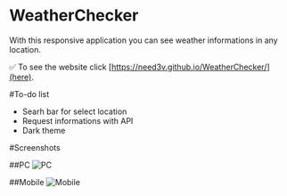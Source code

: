 # WeatherChecker
With this responsive application you can see weather informations in any location. 

✅ To see the website click [https://need3v.github.io/WeatherChecker/](here).

#To-do list
* Searh bar for select location
* Request informations with API
* Dark theme

#Screenshots

##PC
![PC](https://user-images.githubusercontent.com/86328823/226108784-87b98f0d-facb-40af-b7b9-1fe19c8f7d7c.png)


##Mobile
![Mobile](https://user-images.githubusercontent.com/86328823/226108795-eb1608e9-8af8-4ee5-9d20-fd3236d28f1c.png)
